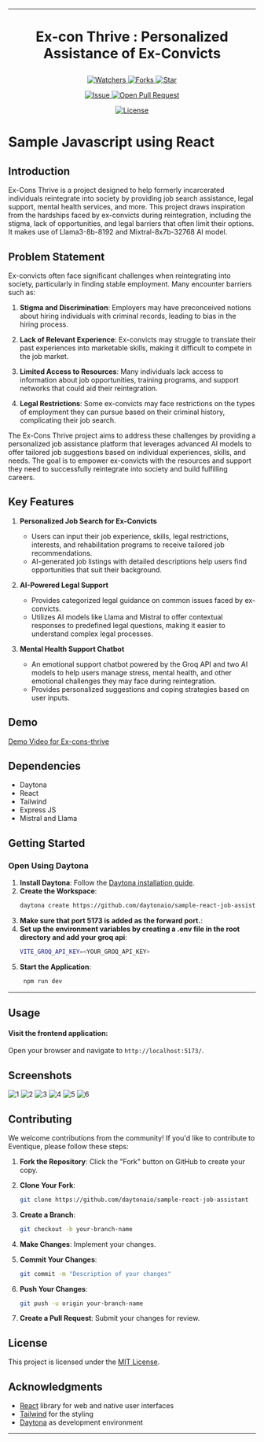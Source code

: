 

---

# <p align="center">Ex-con Thrive</span> : Personalized Assistance of Ex-Convicts</p>
<p align="center">
    <p align="center">
        <a href="https://github.com/Sujan-Koirala021/ex-con-thrive" target="blank">
            <img src="https://img.shields.io/github/watchers/Sujan-Koirala021/eventique?style=for-the-badge&logo=appveyor" alt="Watchers"/>
        </a>
        <a href="https://github.com/Sujan-Koirala021/ex-con-thrive" target="blank">
            <img src="https://img.shields.io/github/forks/Sujan-Koirala021/eventique?style=for-the-badge&logo=appveyor" alt="Forks"/>
        </a>
        <a href="https://github.com/Sujan-Koirala021/ex-con-thrive/stargazers" target="blank">
            <img src="https://img.shields.io/github/stars/Sujan-Koirala021/ex-con-thrive?style=for-the-badge&logo=appveyor" alt="Star"/>
        </a>
    </p>
    <p align="center">
        <a href="https://github.com/Sujan-Koirala021/ex-con-thrive/issues" target="blank">
            <img src="https://img.shields.io/github/issues/Sujan-Koirala021/ex-con-thrive?style=for-the-badge&logo=appveyor" alt="Issue"/>
        </a>
        <a href="https://github.com/Sujan-Koirala021/ex-con-thrive/pulls" target="blank">
            <img src="https://img.shields.io/github/issues-pr/Sujan-Koirala021/ex-con-thrive?style=for-the-badge&logo=appveyor" alt="Open Pull Request"/>
        </a>
    </p>
    <p align="center">
        <a href="https://github.com/Sujan-Koirala021/ex-con-thrive/blob/master/LICENSE" target="blank">
            <img src="https://img.shields.io/github/license/Sujan-Koirala021/eventique?style=for-the-badge&logo=appveyor" alt="License" />
        </a>
    </p>
</p>


# Sample Javascript using React

## Introduction
Ex-Cons Thrive is a project designed to help formerly incarcerated individuals reintegrate into society by providing job search assistance, legal support, mental health services, and more. This project draws inspiration from the hardships faced by ex-convicts during reintegration, including the stigma, lack of opportunities, and legal barriers that often limit their options. It makes use of Llama3-8b-8192 and Mixtral-8x7b-32768 AI model.


## Problem Statement

Ex-convicts often face significant challenges when reintegrating into society, particularly in finding stable employment. Many encounter barriers such as:

1. **Stigma and Discrimination**: Employers may have preconceived notions about hiring individuals with criminal records, leading to bias in the hiring process.

2. **Lack of Relevant Experience**: Ex-convicts may struggle to translate their past experiences into marketable skills, making it difficult to compete in the job market.

3. **Limited Access to Resources**: Many individuals lack access to information about job opportunities, training programs, and support networks that could aid their reintegration.

4. **Legal Restrictions**: Some ex-convicts may face restrictions on the types of employment they can pursue based on their criminal history, complicating their job search.

The Ex-Cons Thrive project aims to address these challenges by providing a personalized job assistance platform that leverages advanced AI models to offer tailored job suggestions based on individual experiences, skills, and needs. The goal is to empower ex-convicts with the resources and support they need to successfully reintegrate into society and build fulfilling careers.


## Key Features

1. **Personalized Job Search for Ex-Convicts**
   - Users can input their job experience, skills, legal restrictions, interests, and rehabilitation programs to receive tailored job recommendations.
   - AI-generated job listings with detailed descriptions help users find opportunities that suit their background.

2. **AI-Powered Legal Support**
   - Provides categorized legal guidance on common issues faced by ex-convicts.
   - Utilizes AI models like Llama and Mistral to offer contextual responses to predefined legal questions, making it easier to understand complex legal processes.

3. **Mental Health Support Chatbot**
   - An emotional support chatbot powered by the Groq API and two AI models to help users manage stress, mental health, and other emotional challenges they may face during reintegration.
   - Provides personalized suggestions and coping strategies based on user inputs.



## Demo
[Demo Video for Ex-cons-thrive](https://youtu.be/9dEDiFq6dMg)



## Dependencies
- Daytona
- React
- Tailwind
- Express JS
- Mistral and Llama
  

## Getting Started

### Open Using Daytona  

1. **Install Daytona**: Follow the [Daytona installation guide](https://www.daytona.io/docs/installation/installation/).  
2. **Create the Workspace**:  
   ```bash  
   daytona create https://github.com/daytonaio/sample-react-job-assistant
   ```
2. **Make sure that port 5173 is added as the forward port.**:  
3. **Set up the environment variables by creating a **.env** file in the root directory and add your groq api**:
      ```bash  
      VITE_GROQ_API_KEY=<YOUR_GROQ_API_KEY>
   ```  
4. **Start the Application**:  
   ```bash  
    npm run dev
   ```  

---

## Usage

#### Visit the frontend application:
Open your browser and navigate to `http://localhost:5173/`.




## Screenshots
![1](https://github.com/user-attachments/assets/122a51a0-9403-474b-a96a-7739f1b4f2c0)
![2](https://github.com/user-attachments/assets/a979bad6-adbb-47a9-a8c2-de7aa6160319)
![3](https://github.com/user-attachments/assets/f035301d-9840-45f8-9c1d-3dd5e4a41a6f)
![4](https://github.com/user-attachments/assets/767cecdc-ac16-4935-a38f-cfc8b18ea6fc)
![5](https://github.com/user-attachments/assets/708731f3-7dd1-42cd-a4a4-23c5de069832)
![6](https://github.com/user-attachments/assets/97601e94-488b-44ba-bd35-49183709f2b0)




## Contributing

We welcome contributions from the community! If you'd like to contribute to Eventique, please follow these steps:

1. **Fork the Repository**: Click the "Fork" button on GitHub to create your copy.

2. **Clone Your Fork**:
   ```bash
   git clone https://github.com/daytonaio/sample-react-job-assistant
   ```

3. **Create a Branch**:
   ```bash
   git checkout -b your-branch-name
   ```

4. **Make Changes**: Implement your changes.

5. **Commit Your Changes**:
   ```bash
   git commit -m "Description of your changes"
   ```

6. **Push Your Changes**:
   ```bash
   git push -u origin your-branch-name
   ```

7. **Create a Pull Request**: Submit your changes for review.

## License

This project is licensed under the [MIT License](LICENSE).

## Acknowledgments

- [React](https://reactjs.org/) library for web and native user interfaces
- [Tailwind](https://tailwindcss.com/) for the styling
- [Daytona](https://github.com/daytonaio/daytona) as development environment


---

